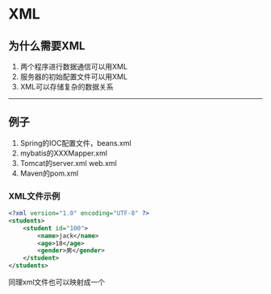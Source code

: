 # XML
## 为什么需要XML
1. 两个程序进行数据通信可以用XML
2. 服务器的初始配置文件可以用XML
3. XML可以存储复杂的数据关系
***
## 例子
1. Spring的IOC配置文件，beans.xml
2. mybatis的XXXMapper.xml
3. Tomcat的server.xml  web.xml
4. Maven的pom.xml
### XML文件示例
```xml
<?xml version="1.0" encoding="UTF-8" ?>
<students>
    <student id="100">
        <name>jack</name>
        <age>18</age>
        <gender>男</gender>
    </student>
</students>
```
同理xml文件也可以映射成一个